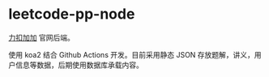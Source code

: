 # leetcode-pp-node

[力扣加加](https://leetcode-solutions.cn) 官网后端。

使用  koa2 结合 Github Actions 开发。目前采用静态 JSON 存放题解，讲义，用户信息等数据，后期使用数据库承载内容。
